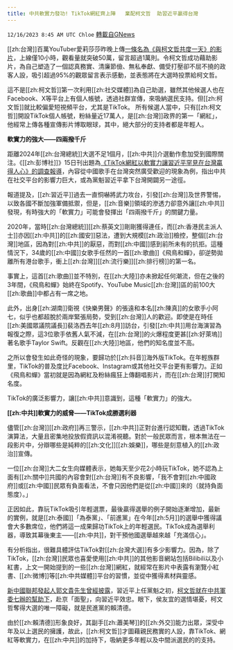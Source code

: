 ```yaml
---
title: 中共軟實力發功! TikTok網紅齊上陣   業配柯文哲  助習近平贏得台灣
---
```

`12/16/2023 8:45 AM UTC Chloe` [轉載自GNews](https://gnews.org/articles/2116628)



  
[[zh:台灣]]百萬YouTuber愛莉莎莎昨晚上傳[一條名為《與柯文哲共度一天》的影片](https://youtu.be/RHXBiGIu4mE?si=eG491CBD6BfzssxN)，上線僅10小時，觀看量就突破50萬，留言超過1萬則。令柯文哲成功藉助影片，為自己塑造了一個認真務實、清廉節儉、無私奉獻、備受打壓卻不屈不撓的政客人設，吸引超過95%的觀眾留言表示感動，並表態將在大選時投票給柯文哲。

 
這不是[[zh:柯文哲]]第一次利用[[zh:社交媒體]]為自己助選，雖然其他候選人也在Facebook、X等平台上有個人帳號，透過社群宣傳，來吸納選民支持。但[[zh:柯文哲]]就比較偏愛短視頻平台，尤其是TikTok。
所有候選人當中，只有[[zh:柯文哲]]開設TikTok個人帳號，粉絲量近17萬人，是[[zh:台灣]]政界的第一「網紅」，他經常上傳各種宣傳影片博取眼球，其中，絕大部分的支持者都是年輕人。

  

**軟實力的強大——四兩撥千斤**

  

距離2024年[[zh:台灣總統]]大選不足1個月，[[zh:中共]]介選動作愈加受到國際關注。《[[zh:彭博社]]》15日刊出題為[《TikTok網紅以軟實力讓習近平罕見在台灣贏得人心》的調查報導](https://www.google.com/url?sa=t&rct=j&q=&esrc=s&source=web&cd=&ved=2ahUKEwiL4eaYxZODAxUnSmwGHS3PDoAQFnoECA8QAQ&url=https%3A%2F%2Fwww.bloomberg.com%2Fgraphics%2F2023-tiktok-china-soft-power-taiwan&usg=AOvVaw2IcXtZWzb7pbrthGN3hlel&opi=89978449)，內容從中國歌手在台灣突然廣受歡迎的現象為例，指出中共在社交平台的影響力巨大，或為黨魁習近平拿下台灣開闢另一途徑。

  

報道提及，[[zh:習近平]]過去一直恫嚇將武力攻台，引發[[zh:台灣]]及世界警惕，以致各國不斷加強軍備抵禦，但是，[[zh:音樂]]領域的滲透力卻意外讓[[zh:中共]]發現，有時強大的「軟實力」可能會發揮出「四兩撥千斤」的關鍵力量。

  

2020年，當時[[zh:台灣總統]][[zh:蔡英文]]剛剛獲得連任，而[[zh:香港民主派人士]]亦因[[zh:中共]]的[[zh:國安]]惡法，遭到大規模[[zh:政治]]檢控，整個[[zh:台灣]]地區，因為對[[zh:中共]]的厭惡，而對[[zh:中國]]感到前所未有的抗拒。這種情況下，34歲的[[zh:中國]]女歌手任然的一首[[zh:歌曲]]《飛鳥和蟬》，卻逆勢拋離所有港台歌手，衝上[[zh:台灣]][[zh:流行樂]][[zh:排行榜]]的第一名。

  

事實上，這首[[zh:歌曲]]並不特別，在[[zh:大陸]]亦未掀起任何潮流，但在之後的3年間，《飛鳥和蟬》始終在Spotify、YouTube Music[[zh:台灣]]區的前100大[[zh:歌曲]]中都占有一席之地。

  

此外，出身[[zh:湖南]]衛視《快樂男聲》的張遠和本名[[zh:陳真]]的女歌手小阿七，似乎也都超脫於兩岸緊張局勢，受到[[zh:台灣]]人的歡迎。即使是在時任[[zh:美國眾議院議長]]裴洛西去年[[zh:8月]]訪台，引發[[zh:中共]]用台海演習為報復之際，這3位歌手依舊人氣不減，在[[zh:台灣]]的火爆程度更甚[[zh:好萊塢]]著名歌手Taylor Swift。反觀在[[zh:大陸]]地區，他們的知名度並不高。

  

之所以會發生如此奇怪的現象，要歸功於[[zh:抖音]]海外版TikTok。在年輕族群里，TikTok的普及度比Facebook、Instagram或其他社交平台更有影響力。正如《飛鳥和蟬》當初就是因為網紅及粉絲瘋狂上傳翻唱影片，而在[[zh:台灣]]打開知名度。

  

TikTok的廣泛影響力，讓[[zh:中共]]意識到，這種「軟實力」的強大。

  

**[[zh:中共]]軟實力的威脅——TikTok成勝選利器**

  

儘管[[zh:台灣]][[zh:政府]]再三警示，[[zh:中共]]正對台進行認知戰，透過TikTok演算法，大量且密集地投放假資訊以混淆視聽。對於一般民眾而言，根本無法在一段影片中，分辯哪些是純粹的[[zh:文化]][[zh:娛樂]]，哪些是刻意植入的[[zh:政治]]宣傳。

  

一位[[zh:台灣]]大二女生向媒體表示，她每天至少花2小時玩TikTok，她不認為上面有[[zh:關中]]共國的內容會對[[zh:台灣]]有不良影響，「我不會對[[zh:中國政府]]或[[zh:中國]]民眾有負面看法，不會只因他們是從[[zh:中國]]來的（就持負面態度）。」

  

正因如此，靠玩TikTok吸引年輕選票，最後贏得選舉的例子開始逐漸增加，最新的實例，就是[[zh:泰國]]「為泰黨」、「前進黨」在今年[[zh:5月]]的選舉中獲得議會大多數席位，他們將這一成果歸功TikTok上的年輕選民。TikTok成為選舉利器，導致其幕後東主——[[zh:中共]]，對干預他國選舉越來越「充滿信心」。

  

有分析指出，很難具體評估TikTok對[[zh:台灣大選]]有多少影響力。因為，除了TikTok，[[zh:台灣]]民眾也喜愛使用[[zh:中共]]的其他影音網站包括Bilibili以及小紅書，上文一開始提到的一些[[zh:台灣]]網紅，就經常在影片中表露有瀏覽小紅書、[[zh:微博]]等[[zh:中共媒體]]平台的習慣，並從中獲得素材與靈感。

  

[新中國聯邦發起人郭文貴先生曾經披露](https://n.yam.com/Article/20230628187884)，習近平上任黨魁之初，[柯文哲就在中共軍委七辦的幫助下](https://gnews.org/m/1418745)，赴京「面聖」，向習近平效忠。眼下，侯友宜的選情堪憂，柯文哲奪得大選的唯一障礙，就是民進黨的賴清德。

  

由於[[zh:賴清德]]形象良好，其副手[[zh:蕭美琴]]的[[zh:外交]]能力出眾，深受中年及以上選民的擁護，故此，[[zh:柯文哲]]才圖藉親民務實的人設，靠TikTok、網紅等軟實力，在[[zh:中共]]的加持下，吸納更多年輕以及中間派選民的的支持。
